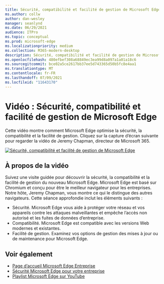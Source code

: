 ```yaml
---
title: Sécurité, compatibilité et facilité de gestion de Microsoft Edge
ms.author: collw
author: dan-wesley
manager: seanlynd
ms.date: 06/29/2021
audience: ITPro
ms.topic: conceptual
ms.prod: microsoft-edge
ms.localizationpriority: medium
ms.collection: M365-modern-desktop
description: Sécurité, compatibilité et facilité de gestion de Microsoft Edge
ms.openlocfilehash: 480efbef308a68849ec3ea99d8a097a1a01a18c6
ms.sourcegitcommit: bce02a5ce2617bb37ee5d743365d50b5fc8e4aa1
ms.translationtype: MT
ms.contentlocale: fr-FR
ms.lasthandoff: 07/09/2021
ms.locfileid: "11643170"
---
```

# <a name="video-microsoft-edge-security-compatibility-and-manageability"></a>Vidéo : Sécurité, compatibilité et facilité de gestion de Microsoft Edge

Cette vidéo montre comment Microsoft Edge optimise la sécurité, la compatibilité et la facilité de gestion. Cliquez sur la capture d’écran suivante pour regarder la vidéo de Jeremy Chapman, directeur de Microsoft 365.

[![Sécurité, compatibilité et facilité de gestion de Microsoft Edge](media/microsoft-edge-video-security-compatibility-manageability/0.png)](http://www.youtube.com/watch?v=uMmh_gNaM4I "Microsoft Edge security, compatibility, and manageability")

## <a name="about-the-video"></a>À propos de la vidéo

Suivez une visite guidée pour découvrir la sécurité, la compatibilité et la facilité de gestion du nouveau Microsoft Edge. Microsoft Edge est basé sur Chromium et conçu pour être le meilleur navigateur pour les entreprises. Notre hôte, Jeremy Chapman, vous montre ce qui le distingue des autres navigateurs. Cette séance approfondie inclut les éléments suivants :

- Sécurité. Microsoft Edge vous aide à protéger votre réseau et vos appareils contre les attaques malveillantes et empêche l’accès non autorisé et les fuites de données d’entreprise.
- Compatibilité. Microsoft Edge est compatible avec les versions Web modernes et existantes.
- Facilité de gestion. Examinez vos options de gestion des mises à jour ou de maintenance pour Microsoft Edge.

## <a name="see-also"></a>Voir également

- [Page d’accueil Microsoft Edge Entreprise](https://aka.ms/EdgeEnterprise)
- [Sécurité Microsoft Edge pour votre entreprise](ms-edge-security-for-business.md)
- [Playlist Microsoft Edge sur YouTube](https://www.youtube.com/playlist?list=PLXtHYVsvn_b-uXh1tMeYpT-0iD8tD3tFy)